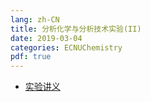 ```yaml
---
lang: zh-CN
title: 分析化学与分析技术实验(II)
date: 2019-03-04
categories: ECNUChemistry
pdf: true
---
```

* [实验讲义](https://dev.tencent.com/api/share/download/b8ebbc45-e88f-4dc3-970f-c0674de93ad3)